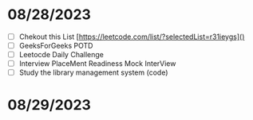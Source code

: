 # 08/28/2023

- [ ] Chekout this List [https://leetcode.com/list/?selectedList=r31ieygs]()
- [ ] GeeksForGeeks POTD
- [ ] Leetocde Daily Challenge
- [ ] Interview PlaceMent Readiness Mock InterView
- [ ] Study the library management system (code)

# 08/29/2023
